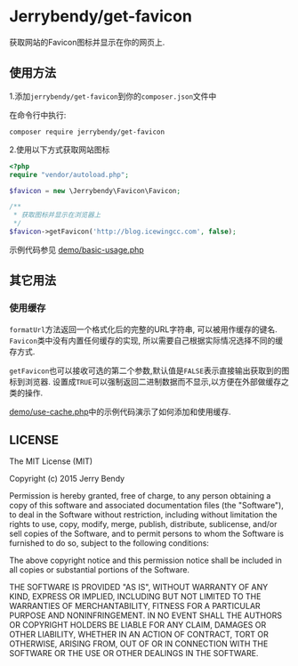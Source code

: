 # Jerrybendy/get-favicon

获取网站的Favicon图标并显示在你的网页上.

## 使用方法

1.添加`jerrybendy/get-favicon`到你的`composer.json`文件中

在命令行中执行:

```
composer require jerrybendy/get-favicon
```


2.使用以下方式获取网站图标

```php
<?php
require "vendor/autoload.php";

$favicon = new \Jerrybendy\Favicon\Favicon;

/**
 * 获取图标并显示在浏览器上
 */
$favicon->getFavicon('http://blog.icewingcc.com', false);

```

示例代码参见 [demo/basic-usage.php](demo/basic-usage.php)

## 其它用法

### 使用缓存

`formatUrl`方法返回一个格式化后的完整的URL字符串, 可以被用作缓存的键名. `Favicon`类中没有内置任何缓存的实现, 所以需要自己根据实际情况选择不同的缓存方式.

`getFavicon`也可以接收可选的第二个参数,默认值是`FALSE`表示直接输出获取到的图标到浏览器. 设置成`TRUE`可以强制返回二进制数据而不显示,以方便在外部做缓存之类的操作.

[demo/use-cache.php](demo/use-cache.php)中的示例代码演示了如何添加和使用缓存.



## LICENSE

The MIT License (MIT)

Copyright (c) 2015 Jerry Bendy

Permission is hereby granted, free of charge, to any person obtaining a copy
of this software and associated documentation files (the "Software"), to deal
in the Software without restriction, including without limitation the rights
to use, copy, modify, merge, publish, distribute, sublicense, and/or sell
copies of the Software, and to permit persons to whom the Software is
furnished to do so, subject to the following conditions:

The above copyright notice and this permission notice shall be included in all
copies or substantial portions of the Software.

THE SOFTWARE IS PROVIDED "AS IS", WITHOUT WARRANTY OF ANY KIND, EXPRESS OR
IMPLIED, INCLUDING BUT NOT LIMITED TO THE WARRANTIES OF MERCHANTABILITY,
FITNESS FOR A PARTICULAR PURPOSE AND NONINFRINGEMENT. IN NO EVENT SHALL THE
AUTHORS OR COPYRIGHT HOLDERS BE LIABLE FOR ANY CLAIM, DAMAGES OR OTHER
LIABILITY, WHETHER IN AN ACTION OF CONTRACT, TORT OR OTHERWISE, ARISING FROM,
OUT OF OR IN CONNECTION WITH THE SOFTWARE OR THE USE OR OTHER DEALINGS IN THE
SOFTWARE.

